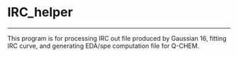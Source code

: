 # IRC_helper

---

This program is for processing IRC out file produced by Gaussian 16, fitting IRC curve, and generating EDA/spe computation file for Q-CHEM.